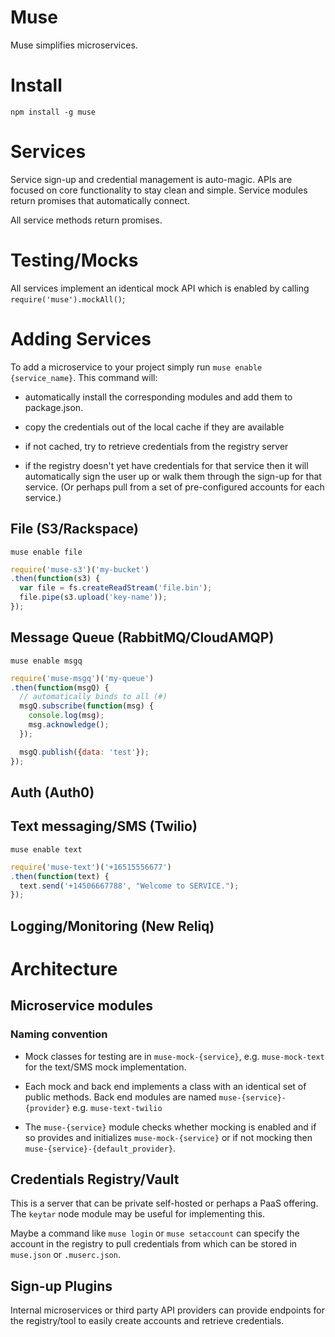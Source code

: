 # Muse

Muse simplifies microservices.

# Install

`npm install -g muse`

# Services

Service sign-up and credential management is auto-magic.
APIs are focused on core functionality to stay clean and 
simple.   Service modules return promises that automatically
connect.

All service methods return promises.

# Testing/Mocks

All services implement an identical mock API which is enabled
by calling `require('muse').mockAll()`;

# Adding Services

To add a microservice to your project simply run
`muse enable {service_name}`. This command will:

* automatically install the corresponding modules and add 
them to package.json.

* copy the credentials out of the local cache if they are 
available

* if not cached, try to retrieve credentials from the registry server

* if the registry doesn't yet have credentials for that service
then it will automatically sign the user up or walk them
through the sign-up for that service.  (Or perhaps pull from a 
set of pre-configured accounts for each service.)

## File (S3/Rackspace)

```shell
muse enable file
```

```javascript
require('muse-s3')('my-bucket')
.then(function(s3) {
  var file = fs.createReadStream('file.bin');
  file.pipe(s3.upload('key-name'));
});
```

## Message Queue (RabbitMQ/CloudAMQP)

```shell
muse enable msgq
```

```javascript
require('muse-msgq')('my-queue')
.then(function(msgQ) {
  // automatically binds to all (#)
  msgQ.subscribe(function(msg) {
    console.log(msg);
    msg.acknowledge(); 
  }); 

  msgQ.publish({data: 'test'});
});
```

## Auth (Auth0)


## Text messaging/SMS (Twilio)

```shell
muse enable text
```

```javascript
require('muse-text')('+16515556677')
.then(function(text) {
  text.send('+14506667788', "Welcome to SERVICE.");
});
```

## Logging/Monitoring (New Reliq)
 
# Architecture

## Microservice modules

### Naming convention

* Mock classes for testing are in `muse-mock-{service}`, 
e.g. `muse-mock-text` for the text/SMS mock implementation.

* Each mock and back end implements a class with an identical 
set of public methods.  Back end modules are named 
`muse-{service}-{provider}` e.g. `muse-text-twilio` 

* The `muse-{service}` module checks whether mocking is enabled
and if so provides and initializes `muse-mock-{service}` 
or if not mocking then `muse-{service}-{default_provider}`. 

## Credentials Registry/Vault

This is a server that can be private self-hosted or perhaps
a PaaS offering.
The `keytar` node module may be useful for implementing this.

Maybe a command like `muse login` or `muse setaccount` can specify
the account in the registry to pull credentials from which can
be stored in `muse.json` or `.muserc.json`.

## Sign-up Plugins

Internal microservices or third party API providers can provide
endpoints for the registry/tool to easily create accounts and
retrieve credentials.
